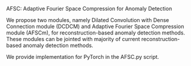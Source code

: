 AFSC: Adaptive Fourier Space Compression for Anomaly Detection

We propose two modules, namely Dilated Convolution with Dense Connection module (DCDCM) and Adaptive Fourier Space Compression module (AFSCm), for reconstruction-based anomaly detection methods. These modules can be jointed with majority of current reconstruction-based anomaly detection methods.

We provide implementation for PyTorch in the AFSC.py script.
